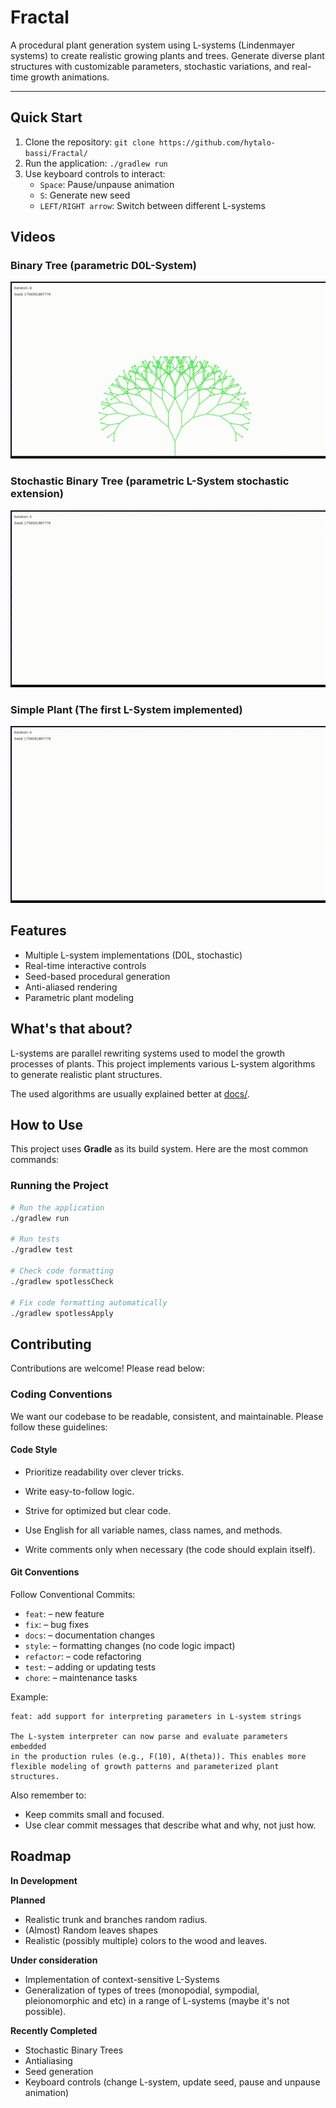# Fractal

A procedural plant generation system using L-systems (Lindenmayer systems) to create realistic growing plants and trees. Generate diverse plant structures with customizable parameters, stochastic variations, and real-time growth animations.

---

## Quick Start
1. Clone the repository: `git clone https://github.com/hytalo-bassi/Fractal/`
2. Run the application: `./gradlew run`
3. Use keyboard controls to interact:
   - `Space`: Pause/unpause animation
   - `S`: Generate new seed
   - `LEFT/RIGHT arrow`: Switch between different L-systems

## Videos

### Binary Tree (parametric D0L-System)

![](videos/binary_tree.gif)


### Stochastic Binary Tree (parametric L-System stochastic extension)

![](videos/stochastic_binary_tree.gif)

### Simple Plant (The first L-System implemented)

![](videos/simple_plant.gif)

## Features

- Multiple L-system implementations (D0L, stochastic)
- Real-time interactive controls
- Seed-based procedural generation
- Anti-aliased rendering
- Parametric plant modeling

## What's that about?

L-systems are parallel rewriting systems used to model the growth processes of plants. This project implements various L-system algorithms to generate realistic plant structures.

The used algorithms are usually explained better at [docs/](docs).

## How to Use

This project uses **Gradle** as its build system. Here are the most common commands:

### Running the Project
```bash
# Run the application
./gradlew run

# Run tests
./gradlew test

# Check code formatting
./gradlew spotlessCheck

# Fix code formatting automatically
./gradlew spotlessApply
```

## Contributing

Contributions are welcome! Please read below:

### Coding Conventions

We want our codebase to be readable, consistent, and maintainable. Please follow these guidelines:

#### Code Style

- Prioritize readability over clever tricks.

- Write easy-to-follow logic.

- Strive for optimized but clear code.

- Use English for all variable names, class names, and methods.

- Write comments only when necessary (the code should explain itself).

#### Git Conventions

Follow Conventional Commits:
- `feat`: – new feature
- `fix`: – bug fixes
- `docs`: – documentation changes
- `style`: – formatting changes (no code logic impact)
- `refactor`: – code refactoring
- `test`: – adding or updating tests
- `chore`: – maintenance tasks

Example:
```
feat: add support for interpreting parameters in L-system strings

The L-system interpreter can now parse and evaluate parameters embedded
in the production rules (e.g., F(10), A(theta)). This enables more
flexible modeling of growth patterns and parameterized plant structures.
```

Also remember to:
- Keep commits small and focused.
- Use clear commit messages that describe what and why, not just how.

## Roadmap

**In Development**

**Planned**

- Realistic trunk and branches random radius.
- (Almost) Random leaves shapes
- Realistic (possibly multiple) colors to the wood and leaves. 

**Under consideration**

- Implementation of context-sensitive L-Systems
- Generalization of types of trees (monopodial, sympodial, pleionomorphic and etc) in a range of L-systems (maybe it's not possible).

**Recently Completed**
- Stochastic Binary Trees
- Antialiasing
- Seed generation
- Keyboard controls (change L-system, update seed, pause and unpause animation)
